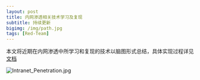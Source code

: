 ```yaml
---
layout: post
title: 内网渗透相关技术学习及复现
subtitle: 持续更新
bigimg: /img/path.jpg
tags: [Red-Team]
---
```


本文将近期在内网渗透中所学习和复现的技术以脑图形式总结，具体实现过程详见[文档](https://github.com/Scotoma8/CyberSecurity/tree/master/Intranet_Penetration)


![Intranet_Penetration.jpg](https://raw.githubusercontent.com/Scotoma8/CyberSecurity/master/Intranet_Penetration/Intranet_Penetration.jpg)